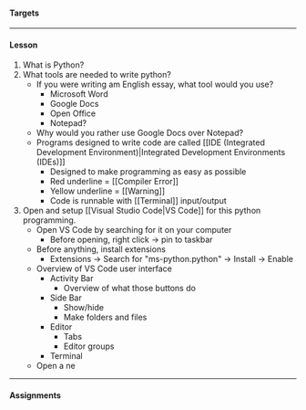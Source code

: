 #### Targets

---
#### Lesson

1. What is Python?
2. What tools are needed to write python?
	* If you were writing am English essay, what tool would you use?
		* Microsoft Word
		* Google Docs
		* Open Office
		* Notepad?
	* Why would you rather use Google Docs over Notepad?
	* Programs designed to write code are called [[IDE (Integrated Development Environment)|Integrated Development Environments (IDEs)]]
		* Designed to make programming as easy as possible
		* Red underline = [[Compiler Error]]
		* Yellow underline = [[Warning]]
		* Code is runnable with [[Terminal]] input/output
3. Open and setup [[Visual Studio Code|VS Code]] for this python programming. 
	* Open VS Code by searching for it on your computer
		* Before opening, right click -> pin to taskbar
	* Before anything, install extensions
		* Extensions -> Search for "ms-python.python" -> Install -> Enable
	* Overview of VS Code user interface
		* Activity Bar
			* Overview of what those buttons do
		* Side Bar
			* Show/hide
			* Make folders and files
		* Editor
			* Tabs
			* Editor groups
		* Terminal
	* Open a ne

---
#### Assignments
